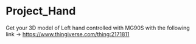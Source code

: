 # Project_Hand
Get your 3D model of Left hand controlled with MG90S with the following link -> 
https://www.thingiverse.com/thing:2171811
